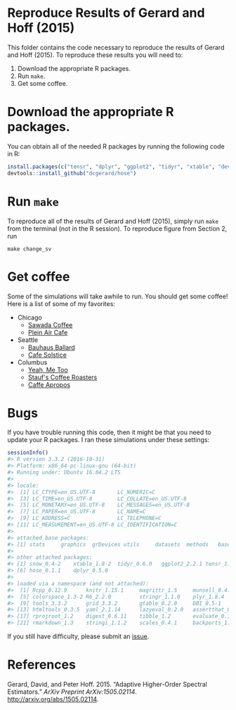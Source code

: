 
<!-- README.md is generated from README.Rmd. Please edit that file -->
Reproduce Results of Gerard and Hoff (2015)
===========================================

This folder contains the code necessary to reproduce the results of Gerard and Hoff (2015). To reproduce these results you will need to:

1.  Download the appropriate R packages.
2.  Run `make`.
3.  Get some coffee.

Download the appropriate R packages.
====================================

You can obtain all of the needed R packages by running the following code in R:

``` r
install.packages(c("tensr", "dplyr", "ggplot2", "tidyr", "xtable", "devtools", "snow"))
devtools::install_github("dcgerard/hose")
```

Run `make`
==========

To reproduce all of the results of Gerard and Hoff (2015), simply run `make` from the terminal (not in the R session). To reproduce figure from Section 2, run

``` shell
make change_sv
```

Get coffee
==========

Some of the simulations will take awhile to run. You should get some coffee! Here is a list of some of my favorites:

-   Chicago
    -   [Sawada Coffee](https://www.yelp.com/biz/sawada-coffee-chicago)
    -   [Plein Air Cafe](https://www.yelp.com/biz/plein-air-cafe-and-eatery-chicago-2)
-   Seattle
    -   [Bauhaus Ballard](https://www.yelp.com/biz/bauhaus-ballard-seattle)
    -   [Cafe Solstice](https://www.yelp.com/biz/cafe-solstice-seattle)
-   Columbus
    -   [Yeah, Me Too](https://www.yelp.com/biz/yeah-me-too-columbus)
    -   [Stauf's Coffee Roasters](https://www.yelp.com/biz/staufs-coffee-roasters-columbus-2)
    -   [Caffe Apropos](https://www.yelp.com/biz/caff%C3%A9-apropos-columbus-2)

Bugs
====

If you have trouble running this code, then it might be that you need to update your R packages. I ran these simulations under these settings:

``` r
sessionInfo()
#> R version 3.3.2 (2016-10-31)
#> Platform: x86_64-pc-linux-gnu (64-bit)
#> Running under: Ubuntu 16.04.2 LTS
#> 
#> locale:
#>  [1] LC_CTYPE=en_US.UTF-8       LC_NUMERIC=C              
#>  [3] LC_TIME=en_US.UTF-8        LC_COLLATE=en_US.UTF-8    
#>  [5] LC_MONETARY=en_US.UTF-8    LC_MESSAGES=en_US.UTF-8   
#>  [7] LC_PAPER=en_US.UTF-8       LC_NAME=C                 
#>  [9] LC_ADDRESS=C               LC_TELEPHONE=C            
#> [11] LC_MEASUREMENT=en_US.UTF-8 LC_IDENTIFICATION=C       
#> 
#> attached base packages:
#> [1] stats     graphics  grDevices utils     datasets  methods   base     
#> 
#> other attached packages:
#> [1] snow_0.4-2    xtable_1.8-2  tidyr_0.6.0   ggplot2_2.2.1 tensr_1.0.0  
#> [6] hose_0.1.1    dplyr_0.5.0  
#> 
#> loaded via a namespace (and not attached):
#>  [1] Rcpp_0.12.9      knitr_1.15.1     magrittr_1.5     munsell_0.4.3   
#>  [5] colorspace_1.3-2 R6_2.2.0         stringr_1.1.0    plyr_1.8.4      
#>  [9] tools_3.3.2      grid_3.3.2       gtable_0.2.0     DBI_0.5-1       
#> [13] htmltools_0.3.5  yaml_2.1.14      lazyeval_0.2.0   assertthat_0.1  
#> [17] rprojroot_1.2    digest_0.6.11    tibble_1.2       evaluate_0.10   
#> [21] rmarkdown_1.3    stringi_1.1.2    scales_0.4.1     backports_1.0.5
```

If you still have difficulty, please submit an [issue](https://github.com/dcgerard/hose_paper/issues).

References
==========

Gerard, David, and Peter Hoff. 2015. “Adaptive Higher-Order Spectral Estimators.” *ArXiv Preprint ArXiv:1505.02114*. <http://arxiv.org/abs/1505.02114>.
